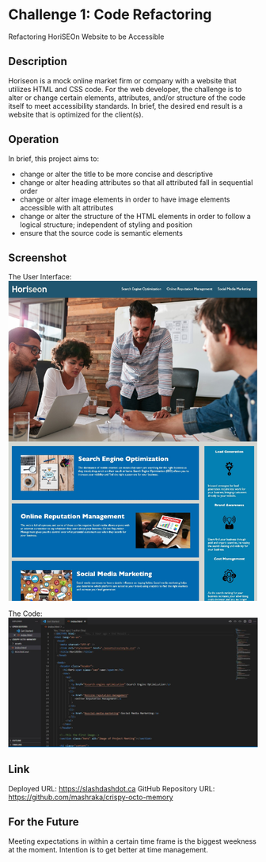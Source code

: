 # Challenge 1: Code Refactoring
Refactoring HoriSEOn Website to be Accessible

## Description 
Horiseon is a mock online market firm or company with a website that utilizes HTML and CSS code. For the web developer, the challenge is to alter or change certain elements, attributes, and/or structure of the code itself to meet accessibility standards. In brief, the desired end result is a website that is optimized for the client(s). 

## Operation
In brief, this project aims to:
- change or alter the title to be more concise and descriptive
- change or alter heading attributes so that all attributed fall in sequential order
- change or alter image elements in order to have image elements accessible with alt attributes
- change or alter the structure of the HTML elements in order to follow a logical structure; independent of styling and position
- ensure that the source code is semantic elements

## Screenshot
The User Interface:
![User Interface](https://github.com/mashraka/crispy-octo-memory/blob/main/assets/images/screenshot_ui.jpg?raw=true)

The Code:
![code screenshot](https://github.com/mashraka/crispy-octo-memory/blob/main/assets/images/code_screenshot_one.JPG?raw=true)

## Link
Deployed URL: https://slashdashdot.ca
GitHub Repository URL: https://github.com/mashraka/crispy-octo-memory

## For the Future
Meeting expectations in within a certain time frame is the biggest weekness at the moment. Intention is to get better at time management. 
